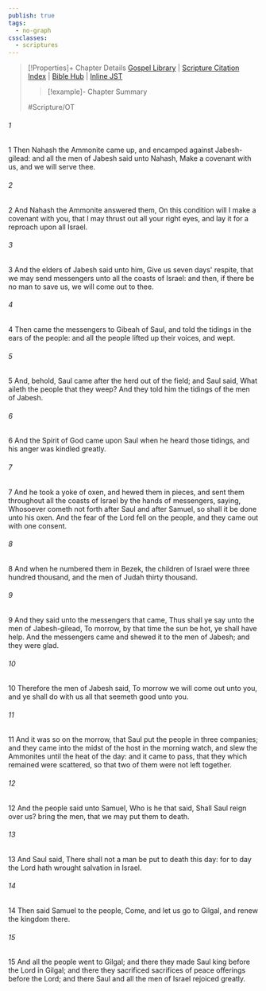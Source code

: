```yaml
---
publish: true
tags:
  - no-graph
cssclasses:
  - scriptures
---
```

>[!Properties]+ Chapter Details
>[Gospel Library](https://churchofjesuschrist.org/study/scriptures/ot/1-sam/11?lang=eng)    |    [Scripture Citation Index](https://scriptures.byu.edu/#06d0b::c06d0b)    |    [Bible Hub](https://biblehub.com/1_samuel/11.htm)    |    [Inline JST](https://scripturetoolbox.com/html/ic/1Samuel/11.html)
>>[!example]- Chapter Summary
>> 
> 
>
>#Scripture/OT
###### 1
1 Then Nahash the Ammonite came up, and encamped against Jabesh-gilead: and all the men of Jabesh said unto Nahash, Make a covenant with us, and we will serve thee.
###### 2
2 And Nahash the Ammonite answered them, On this condition will I make a covenant with you, that I may thrust out all your right eyes, and lay it for a reproach upon all Israel.
###### 3
3 And the elders of Jabesh said unto him, Give us seven days' respite, that we may send messengers unto all the coasts of Israel: and then, if there be no man to save us, we will come out to thee.
###### 4
4 Then came the messengers to Gibeah of Saul, and told the tidings in the ears of the people: and all the people lifted up their voices, and wept.
###### 5
5 And, behold, Saul came after the herd out of the field; and Saul said, What aileth the people that they weep? And they told him the tidings of the men of Jabesh.
###### 6
6 And the Spirit of God came upon Saul when he heard those tidings, and his anger was kindled greatly.
###### 7
7 And he took a yoke of oxen, and hewed them in pieces, and sent them throughout all the coasts of Israel by the hands of messengers, saying, Whosoever cometh not forth after Saul and after Samuel, so shall it be done unto his oxen. And the fear of the Lord fell on the people, and they came out with one consent.
###### 8
8 And when he numbered them in Bezek, the children of Israel were three hundred thousand, and the men of Judah thirty thousand.
###### 9
9 And they said unto the messengers that came, Thus shall ye say unto the men of Jabesh-gilead, To morrow, by that time the sun be hot, ye shall have help. And the messengers came and shewed it to the men of Jabesh; and they were glad.
###### 10
10 Therefore the men of Jabesh said, To morrow we will come out unto you, and ye shall do with us all that seemeth good unto you.
###### 11
11 And it was so on the morrow, that Saul put the people in three companies; and they came into the midst of the host in the morning watch, and slew the Ammonites until the heat of the day: and it came to pass, that they which remained were scattered, so that two of them were not left together.
###### 12
12 And the people said unto Samuel, Who is he that said, Shall Saul reign over us? bring the men, that we may put them to death.
###### 13
13 And Saul said, There shall not a man be put to death this day: for to day the Lord hath wrought salvation in Israel.
###### 14
14 Then said Samuel to the people, Come, and let us go to Gilgal, and renew the kingdom there.
###### 15
15 And all the people went to Gilgal; and there they made Saul king before the Lord in Gilgal; and there they sacrificed sacrifices of peace offerings before the Lord; and there Saul and all the men of Israel rejoiced greatly.
